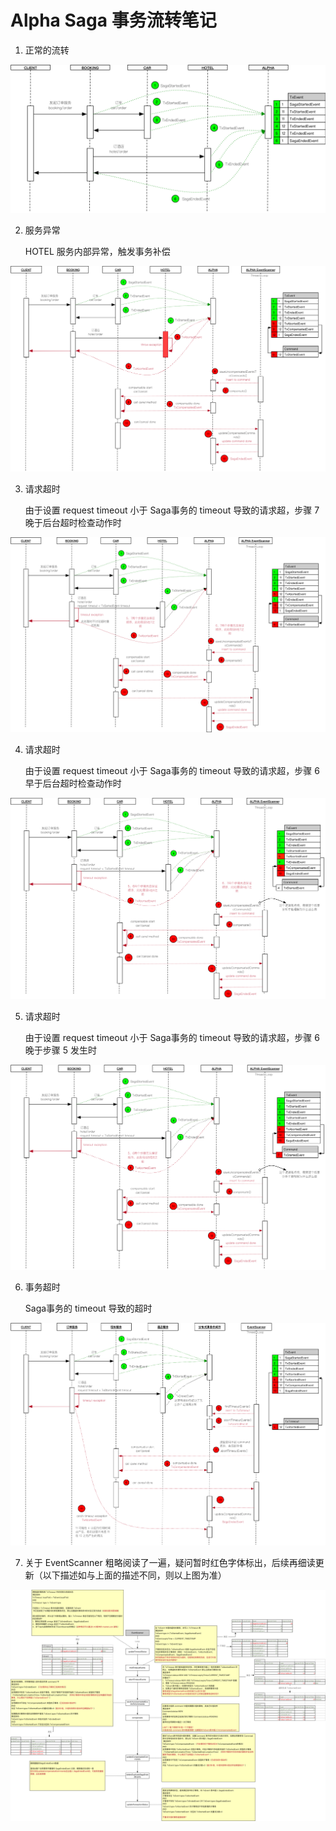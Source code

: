# Alpha Saga 事务流转笔记

1. 正常的流转

![sequence-booking-normal](assets/sequence-booking-normal.png)

2. 服务异常

   HOTEL 服务内部异常，触发事务补偿

![sequence-booking-hotel-exception](assets/sequence-booking-hotel-exception.png)

3. 请求超时
   
   由于设置 request timeout 小于 Saga事务的 timeout 导致的请求超，步骤 7 晚于后台超时检查动作时
   
![sequence-booking-request-hotel-timeout](assets/sequence-booking-request-hotel-timeout.png)

4. 请求超时

   由于设置 request timeout 小于 Saga事务的 timeout 导致的请求超，步骤 6 早于后台超时检查动作时

![sequence-booking-request-hotel-timeout](assets/sequence-booking-request-hotel-timeout-2.png)

5. 请求超时

   由于设置 request timeout 小于 Saga事务的 timeout 导致的请求超，步骤 6 晚于步骤 5 发生时

![sequence-booking-request-hotel-timeout](assets/sequence-booking-request-hotel-timeout-3.png)

6. 事务超时

   Saga事务的 timeout 导致的超时

![sequence-request-hotel-timeout-after-txtimeout](assets/sequence-request-hotel-timeout-after-txtimeout.png)

7. 关于 EventScanner 粗略阅读了一遍，疑问暂时红色字体标出，后续再细读更新（以下描述如与上面的描述不同，则以上图为准）

![EventScanner_Reading](assets/EventScanner.png)